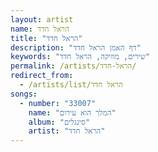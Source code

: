 ```yaml
---
layout: artist
name: הראל חדד
title: "הראל חדד"
description: "דף האמן הראל חדד"
keywords: "שירים, מוזיקה, הראל חדד"
permalink: /artists/הראל-חדד/
redirect_from:
  - /artists/list/הראל חדד
songs:
  - number: "33007"
    name: "המלך הוא עירום"
    album: "סינגלים"
    artist: "הראל חדד"
---
```

